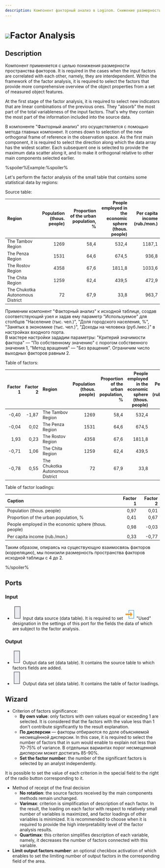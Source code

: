 ```yaml
---
description: Компонент факторный анализ в Loginom. Снижение размерности пространства факторов. Взаимозависимые факторы. Метод главных компонент. Мастер настройки.
---
```

# ![ ](./../../images/icons/components/factor-analysis_default.svg)Factor Analysis

## Description

Компонент применяется с целью понижения размерности пространства факторов. It is required in the cases when the input factors are correlated with each other, namely, they are interdependent. Within the framework of the factor analysis, it is required to select the factors that provide more comprehensive overview of the object properties from a set of measured object features.

At the first stage of the factor analysis, it is required to select new indicators that are linear combinations of the previous ones. They "absorb" the most part of the total variableness of the input factors. That's why they contain the most part of the information included into the source data.

В компоненте "Факторный анализ" это осуществляется с помощью метода главных компонент. It comes down to selection of the new orthogonal frame of reference in the observation space. As the first main component, it is required to select the direction along which the data array has the widest scatter. Each subsequent one is selected to provide the maximum data scatter along it, and to make it orthogonal relative to other main components selected earlier.

%spoiler%Example:%spoiler%

Let's perform the factor analysis of the small table that contains some statistical data by regions:

Source table:

| Region | Population (thous. people) | Proportion of the urban population, % | People employed in the economic sphere (thous. people) | Per capita income (rub./mon.) |
| :-------- | --------: | --------: | --------: | --------: |
| The Tambov Region | 1269 | 58,4 | 532,4 | 1187,1 |
| The Penza Region | 1531 | 64,6 | 674,5 | 936,8 |
| The Rostov Region | 4358 | 67,6 | 1811,8 | 1033,6 |
| The Chita Region | 1259 | 62,4 | 439,5 | 472,9 |
| The Chukotka Autonomous District | 72 | 67,9 | 33,8 | 963,7 |

Применим компонент "Факторный анализ" к исходной таблице, создав соответствующий узел и задав ему параметр "Используемое" для столбцов "Население (тыс. чел.)", "Доля городского населения, %", "Занятых в экономике (тыс. чел.)", "Доходы на человека (руб./мес.)" в настройках входного порта. <br/>
В мастере настройки зададим параметры: "Критерий значимости фактора" — "По собственному значению" с порогом собственного значения 1, "Метод вращения" — "Без вращения". Ограничим число выходных факторов равным 2.

Table of factors:

| Factor 1 | Factor 2 | Region | Population (thous. people) | Proportion of the urban population, % | People employed in the economic sphere (thous. people) | Per capita income (rub./mon.) |
| -------------: | -------------: | :------------ | ------------------------------------: | ---------------------------------------------------: | ------------------------------------------------------: | ----------------------------------------------------: |
| -0,40 | -1,87 | The Tambov Region | 1269 | 58,4 | 532,4 | 1187,1 |
| -0,04 | 0,02 | The Penza Region | 1531 | 64,6 | 674,5 | 936,8 |
| 1,93 | 0,23 | The Rostov Region | 4358 | 67,6 | 1811,8 | 1033,6 |
| -0,71 | 1,06 | The Chita Region | 1259 | 62,4 | 439,5 | 472,9 |
| -0,78 | 0,55 | The Chukotka Autonomous District | 72 | 67,9 | 33,8 | 963,7 |

Table of factor loadings:

| Caption | Factor 1 | Factor 2 |
| :---------- | -------------: | -------------: |
| Population (thous. people) | 0,97 | 0,01 |
| Proportion of the urban population, % | 0,41 | 0,67 |
| People employed in the economic sphere (thous. people) | 0,98 | -0,03 |
| Per capita income (rub./mon.) | 0,33 | -0,77 |

Таким образом, опираясь на существующую взаимосвязь факторов (корреляцию), мы понизили размерность пространства факторов исходной таблицы с 4 до 2.

%/spoiler%

## Ports

### Input

* ![ ](./../../images/icons/app/node/ports/inputs/table_inactive.svg) Input data source (data table). It is required to set ![ ](./../../images/icons/common/usage-types/active_default.svg) "Used" designation in the settings of this port for the fields the data of which are subject to the factor analysis.

### Output

* ![ ](./../../images/icons/app/node/ports/outputs/table_inactive.svg) Output data set (data table). It contains the source table to which factors fields are added.
* ![ ](./../../images/icons/app/node/ports/outputs/table_inactive.svg) Output data set (data table). It contains the table of factor loadings.

## Wizard

* Criterion of factors significance:
   * **By own value**: only factors with own values equal or exceeding 1 are selected. It is considered that the factors with the value less than 1 don't contribute significantly to the result explanation.
   * **По дисперсии** — факторы отбираются по доле объясняемой несмещённой дисперсии. In this case, it is required to select the number of factors that in sum would enable to explain not less than 70-75% of variance. В отдельных вариантах порог несмещенной дисперсии может достигать 85-90%.
   * **Set the factor number**: the number of the significant factors is selected by an analyst independently.

It is possible to set the value of each criterion in the special field to the right of the radio button corresponding to it.

* Method of receipt of the final decision
   * **No rotation**: the source factors received by the main components methods remain unchanged.
   * **Varimax**: criterion is simplification of description of each factor. In the result, the loading on each factor with respect to relatively small number of variables is maximized, and factor loadings of other variables is minimized. It is recommended to choose when it is required to provide the high interpretability level of the factor analysis results.
   * **Quartimax**: this criterion simplifies description of each variable, namely, it decreases the number of factors connected with this variable.
* **Limit output factors number**: an optional checkbox activation of which enables to set the limiting number of output factors in the corresponding field of the area.
